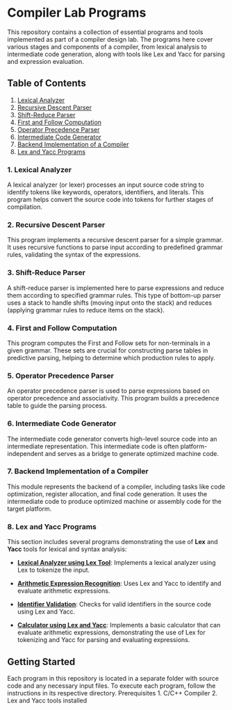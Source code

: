 # Compiler Lab Programs

This repository contains a collection of essential programs and tools implemented as part of a compiler design lab. The programs here cover various stages and components of a compiler, from lexical analysis to intermediate code generation, along with tools like Lex and Yacc for parsing and expression evaluation.

## Table of Contents
1. [Lexical Analyzer](./lexical-analyser)
2. [Recursive Descent Parser](./Recursive-Descent-Parser)
3. [Shift-Reduce Parser](./Shift-Reduce-Parser)
4. [First and Follow Computation](./First-and-Follow)
5. [Operator Precedence Parser](./Operator-Precedence-Parser)
6. [Intermediate Code Generator](./Intermediate-Code-Generator)
7. [Backend Implementation of a Compiler](./Backend-Compiler)
8. [Lex and Yacc Programs](./lex-and-yacc-programs)



### 1. Lexical Analyzer
A lexical analyzer (or lexer) processes an input source code string to identify tokens like keywords, operators, identifiers, and literals. This program helps convert the source code into tokens for further stages of compilation.

### 2. Recursive Descent Parser
This program implements a recursive descent parser for a simple grammar. It uses recursive functions to parse input according to predefined grammar rules, validating the syntax of the expressions.

### 3. Shift-Reduce Parser
A shift-reduce parser is implemented here to parse expressions and reduce them according to specified grammar rules. This type of bottom-up parser uses a stack to handle shifts (moving input onto the stack) and reduces (applying grammar rules to reduce items on the stack).

### 4. First and Follow Computation
This program computes the First and Follow sets for non-terminals in a given grammar. These sets are crucial for constructing parse tables in predictive parsing, helping to determine which production rules to apply.

### 5. Operator Precedence Parser
An operator precedence parser is used to parse expressions based on operator precedence and associativity. This program builds a precedence table to guide the parsing process.

### 6. Intermediate Code Generator
The intermediate code generator converts high-level source code into an intermediate representation. This intermediate code is often platform-independent and serves as a bridge to generate optimized machine code.

### 7. Backend Implementation of a Compiler
This module represents the backend of a compiler, including tasks like code optimization, register allocation, and final code generation. It uses the intermediate code to produce optimized machine or assembly code for the target platform.

### 8. Lex and Yacc Programs
This section includes several programs demonstrating the use of **Lex** and **Yacc** tools for lexical and syntax analysis:

   - **[Lexical Analyzer using Lex Tool](./lex-and-yacc-programs/Lexical-lex)**: Implements a lexical analyzer using Lex to tokenize the input.
   
   - **[Arithmetic Expression Recognition](./lex-and-yacc-programs/Arithmetic-lex)**: Uses Lex and Yacc to identify and evaluate arithmetic expressions.
   
   - **[Identifier Validation](./lex-and-yacc-programs/identifier-lex-yacc)**: Checks for valid identifiers in the source code using Lex and Yacc.
   
   - **[Calculator using Lex and Yacc](./lex-and-yacc-programs/Calculator)**: Implements a basic calculator that can evaluate arithmetic expressions, demonstrating the use of Lex for tokenizing and Yacc for parsing and evaluating expressions.



## Getting Started
Each program in this repository is located in a separate folder with source code and any necessary input files. To execute each program, follow the instructions in its respective directory.
Prerequisites
    1. C/C++ Compiler
    2. Lex and Yacc tools installed

